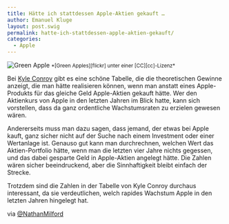```yaml
---
title: Hätte ich stattdessen Apple-Aktien gekauft …
author: Emanuel Kluge
layout: post.swig
permalink: hatte-ich-stattdessen-apple-aktien-gekauft/
categories:
  - Apple
---
```


<noscript data-src="/archive/wp-content/uploads/2010/04/green-apple-480x312.jpg" data-alt="Green Apple">
<img src="/archive/wp-content/uploads/2010/04/green-apple-480x312.jpg" alt="Green Apple">
</noscript>  
<small>*[Green Apples][flickr] unter einer [CC][cc]-Lizenz*</small>

Bei [Kyle Conroy][apple_stock] gibt es eine schöne Tabelle, die die theoretischen Gewinne anzeigt, die man hätte realisieren können, wenn man anstatt eines Apple-Produkts für das gleiche Geld Apple-Aktien gekauft hätte. Wer den Aktienkurs von Apple in den letzten Jahren im Blick hatte, kann sich vorstellen, dass da ganz ordentliche Wachstumsraten zu erzielen gewesen wären.

Andererseits muss man dazu sagen, dass jemand, der etwas bei Apple kauft, ganz sicher nicht auf der Suche nach einem Investment oder einer Wertanlage ist. Genauso gut kann man durchrechnen, welchen Wert das Aktien-Portfolio hätte, wenn man die letzten vier Jahre nichts gegessen, und das dabei gesparte Geld in Apple-Aktien angelegt hätte. Die Zahlen wären sicher beeindruckend, aber die Sinnhaftigkeit bleibt einfach der Strecke.

Trotzdem sind die Zahlen in der Tabelle von Kyle Conroy durchaus interessant, da sie verdeutlichen, welch rapides Wachstum Apple in den letzten Jahren hingelegt hat.

via [@NathanMilford][nathanmilford]

[apple_stock]: http://www.kyleconroy.com/apple-stock.php
[nathanmilford]: http://twitter.com/NathanMilford/status/12848463259
[flickr]: http://www.flickr.com/photos/xeophin/203863178/
[cc]: http://creativecommons.org/licenses/by-nc/2.0/deed.en
